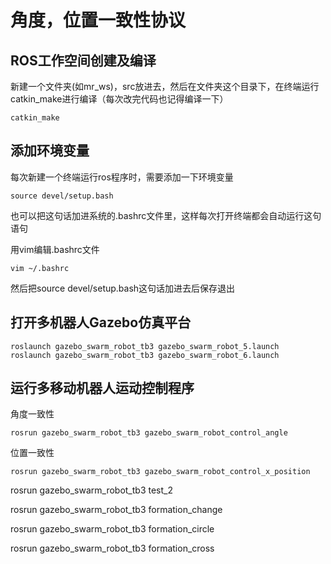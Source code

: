 # 角度，位置一致性协议

## ROS工作空间创建及编译
新建一个文件夹(如mr_ws)，src放进去，然后在文件夹这个目录下，在终端运行catkin_make进行编译（每次改完代码也记得编译一下）
```shell
catkin_make
```
## 添加环境变量
每次新建一个终端运行ros程序时，需要添加一下环境变量
```
source devel/setup.bash
```
也可以把这句话加进系统的.bashrc文件里，这样每次打开终端都会自动运行这句语句

用vim编辑.bashrc文件
```
vim ~/.bashrc
```
然后把source devel/setup.bash这句话加进去后保存退出


## 打开多机器人Gazebo仿真平台
```
roslaunch gazebo_swarm_robot_tb3 gazebo_swarm_robot_5.launch
roslaunch gazebo_swarm_robot_tb3 gazebo_swarm_robot_6.launch
```

## 运行多移动机器人运动控制程序
角度一致性
```
rosrun gazebo_swarm_robot_tb3 gazebo_swarm_robot_control_angle
```
位置一致性
```
rosrun gazebo_swarm_robot_tb3 gazebo_swarm_robot_control_x_position
```

rosrun gazebo_swarm_robot_tb3 test_2

rosrun gazebo_swarm_robot_tb3 formation_change

rosrun gazebo_swarm_robot_tb3 formation_circle

rosrun gazebo_swarm_robot_tb3 formation_cross